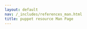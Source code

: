 ```yaml
---
layout: default
nav: /_includes/references_man.html
title: puppet resource Man Page
---
```


<div class='mp'>


</div>
